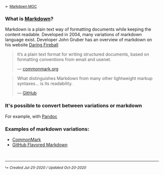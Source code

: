 <small>← [Markdown MOC](slipbox/-markdown)</small>

### What is [Markdown](slipbox/-markdown)?

Markdown is a plain text way of formatting documents while keeping the content readable. Developed in 2004, many variations of markdown language exist. Developer John Gruber has an overview of markdown on his website [Daring Fireball](https://daringfireball.net/projects/markdown/syntax#overview)

> It’s a plain text format for writing structured documents, based on formatting conventions from email and usenet. 
> 
> — [commonmark.org](https://commonmark.org/)



> What distinguishes Markdown from many other lightweight markup syntaxes... is its readability. 
> 
> — [GitHub](https://github.com)


### It's possible to convert between variations or markdown
For example, with [Pandoc](slipbox/program-pandoc)



### Examples of markdown variations:
- [CommonMark](slipbox/commonmark-markdown)
- [GitHub Flavored Markdown](slipbox/github-flavored-markdown)


<br>

-----------
<small>↳ <i>Created Jul-25-2020 / Updated Oct-20-2020 </i></small>
